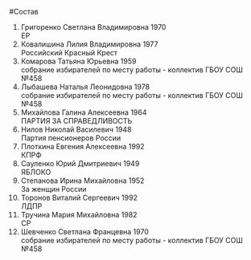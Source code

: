 #Состав
1. Григоренко Светлана Владимировна 1970   
    ЕР
2. Ковалишина Лилия Владимировна 1977   
    Российский Красный Крест
3. Комарова Татьяна Юрьевна 1959   
    собрание избирателей по месту работы - коллектив ГБОУ СОШ №458
4. Лыбашева Наталья Леонидовна 1978   
    собрание избирателей по месту работы - коллектив ГБОУ СОШ №458
5. Михайлова Галина Алексеевна 1964   
    ПАРТИЯ ЗА СПРАВЕДЛИВОСТЬ
6. Нилов Николай Василевич 1948   
    Партия пенсионеров России
7. Плоткина Евгения Алексеевна 1992   
    КПРФ
8. Сауленко Юрий Дмитриевич 1949   
    ЯБЛОКО
9. Степанова Ирина Михайловна 1952   
    За женщин России
10. Торонов Виталий Сергеевич 1992   
    ЛДПР
11. Тручина Мария Михайловна 1982   
    СР
12. Шевченко Светлана Францевна 1970   
    собрание избирателей по месту работы - коллектив ГБОУ СОШ №458

